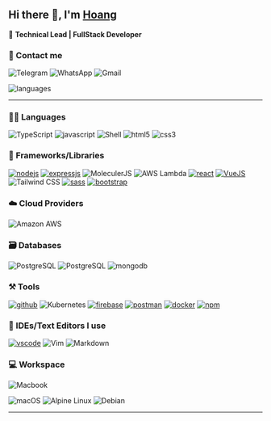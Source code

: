 ## Hi there 👋, I'm [Hoang](https://ahng.xyz)

🤖 **Technical Lead | FullStack Developer**

### 🫡 Contact me

![Telegram](https://img.shields.io/badge/+84777557857-2CA5E0?style=for-the-badge&logo=telegram&logoColor=white)
![WhatsApp](https://img.shields.io/badge/+84777557857-25D366?style=for-the-badge&logo=whatsapp&logoColor=white)
![Gmail](https://img.shields.io/badge/nguyenanhhoang.ict@gmail.com-D14836?style=for-the-badge&logo=gmail&logoColor=white)

<img  alt="languages"  src="https://github-readme-stats.vercel.app/api/top-langs/?username=nguyenanhhoang97&theme=dark&hide_border=true&hide=php,css,html,scss&layout=default"  />

---
### 🧑‍💻 Languages

![TypeScript](https://img.shields.io/badge/TypeScript-007ACC?style=for-the-badge&logo=typescript&logoColor=white)
![javascript](https://img.shields.io/badge/JavaScript-323330?style=for-the-badge&logo=javascript&logoColor=F7DF1E)
![Shell](https://img.shields.io/badge/Shell_Script-121011?style=for-the-badge&logo=gnu-bash&logoColor=white)
![html5](https://img.shields.io/badge/HTML5-E34F26?style=for-the-badge&logo=html5&logoColor=white)
![css3](https://img.shields.io/badge/CSS3-1572B6?style=for-the-badge&logo=css3&logoColor=white)

### 🧩 Frameworks/Libraries

[![nodejs](https://img.shields.io/badge/Node.js-339933?style=for-the-badge&logo=nodedotjs&logoColor=white)](https://nodejs.org/en)
[![expressjs](https://img.shields.io/badge/Express.js-000000?style=for-the-badge&logo=express&logoColor=white)](https://expressjs.com)
![MoleculerJS](https://img.shields.io/static/v1?style=for-the-badge&message=MoleculerJS&color=3CAFCE&logo=Moleculer&logoColor=FFFFFF&label=)
![AWS Lambda](https://img.shields.io/static/v1?style=for-the-badge&message=AWS+Lambda&color=222222&logo=AWS+Lambda&logoColor=FF9900&label=)
[![react](https://img.shields.io/badge/React/React_Native-20232A?style=for-the-badge&logo=react&logoColor=61DAFB)](https://reactjs.org)
[![VueJS](https://img.shields.io/badge/Vue.js-4fc08d?style=for-the-badge&logo=vuedotjs&logoColor=white)](https://vuejs.org)
![Tailwind CSS](https://img.shields.io/static/v1?style=for-the-badge&message=Tailwind+CSS&color=222222&logo=Tailwind+CSS&logoColor=06B6D4&label=)
[![sass](https://img.shields.io/badge/Sass-CC6699?style=for-the-badge&logo=sass&logoColor=white)](https://sass-lang.com)
[![bootstrap](https://img.shields.io/badge/Bootstrap-563D7C?style=for-the-badge&logo=bootstrap&logoColor=white)](https://getbootstrap.com)

### ☁️ Cloud Providers

![Amazon AWS](https://img.shields.io/static/v1?style=for-the-badge&message=Amazon+AWS&color=232F3E&logo=Amazon+AWS&logoColor=FFFFFF&label=)
  
### 🗃️ Databases

![PostgreSQL](https://img.shields.io/static/v1?style=for-the-badge&message=PostgreSQL&color=4169E1&logo=PostgreSQL&logoColor=FFFFFF&label=)
![PostgreSQL](https://img.shields.io/static/v1?style=for-the-badge&message=MySQL&color=01546B&logo=MySQL&logoColor=FFFFFF&label=)
![mongodb](https://img.shields.io/badge/MongoDB-4EA94B?style=for-the-badge&logo=mongodb&logoColor=white)

### ⚒️ Tools

[![github](https://img.shields.io/badge/GitHub-100000?style=for-the-badge&logo=github&logoColor=white)](https://github.com)
![Kubernetes](https://img.shields.io/static/v1?style=for-the-badge&message=Kubernetes&color=326CE5&logo=Kubernetes&logoColor=FFFFFF&label=)
[![firebase](https://img.shields.io/badge/firebase-ffca28?style=for-the-badge&logo=firebase&logoColor=black)](https://firebase.google.com)
[![postman](https://img.shields.io/badge/Insomnia-604FB8?style=for-the-badge&logo=Insomnia&logoColor=white)](https://www.postman.com)
[![docker](https://img.shields.io/badge/Docker-2CA5E0?style=for-the-badge&logo=docker&logoColor=white)](https://www.docker.com)
[![npm](https://img.shields.io/badge/npm-CB3837?style=for-the-badge&logo=npm&logoColor=white)](https://www.npmjs.com)

### 🧠 IDEs/Text Editors I use

[![vscode](https://img.shields.io/badge/Visual_Studio_Code-0078D4?style=for-the-badge&logo=visual%20studio%20code&logoColor=white)](https://code.visualstudio.com)
![Vim](https://img.shields.io/static/v1?style=for-the-badge&message=Vim&color=019733&logo=Vim&logoColor=FFFFFF&label=)
![Markdown](https://img.shields.io/static/v1?style=for-the-badge&message=Markdown&color=000000&logo=Markdown&logoColor=FFFFFF&label=)

### 💻 Workspace

![Macbook](https://img.shields.io/badge/Apple-MacBook_Pro_2021_M1_Pro-999999?style=for-the-badge&logo=apple&logoColor=white)

![macOS](https://img.shields.io/static/v1?style=for-the-badge&message=macOS&color=000000&logo=apple&logoColor=FFFFFF&label=)
![Alpine Linux](https://img.shields.io/static/v1?style=for-the-badge&message=Alpine+Linux&color=0D597F&logo=Alpine+Linux&logoColor=FFFFFF&label=)
![Debian](https://img.shields.io/static/v1?style=for-the-badge&message=Debian&color=A81D33&logo=Debian&logoColor=FFFFFF&label=)

---
